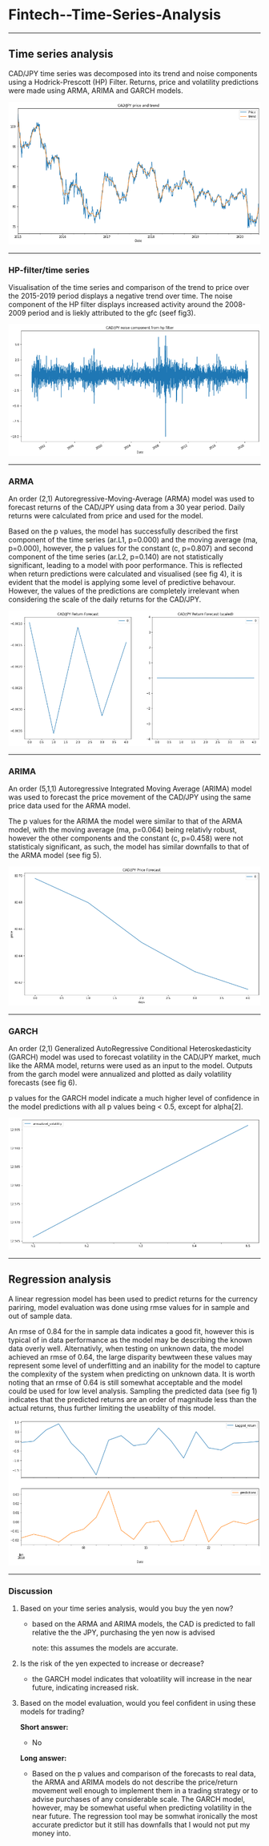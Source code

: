 # Fintech--Time-Series-Analysis

---
## Time series analysis

CAD/JPY time series was decomposed into its trend and noise components using a Hodrick-Prescott (HP) Filter. Returns, price and volatility predictions were made using ARMA, ARIMA and GARCH models.

![fig2](Resources/price_hp_trend.png)

---
### HP-filter/time series

Visualisation of the time series and comparison of the trend to price over the 2015-2019 period displays a negative trend over time. The noise component of the HP filter displays increased activity around the 2008-2009 period and is liekly attributed to the gfc (seef fig3). 

![fig3](Resources/hp_noise.png)

---
### ARMA

An order (2,1) Autoregressive-Moving-Average (ARMA) model was used to forecast returns of the CAD/JPY using data from a 30 year period. Daily returns were calculated from price and used for the model.

Based on the p values, the model has successfully described the first component of the time series (ar.L1, p=0.000) and the moving average (ma, p=0.000), however, the p values for the constant (c, p=0.807) and second component of the time series (ar.L2, p=0.140) are not statistically significant, leading to a model with poor performance. This is reflected when return predictions were calculated and visualised (see fig 4), it is evident that the model is applying some level of predictive behavour. However, the values of the predictions are completely irrelevant when considering the scale of the daily returns for the CAD/JPY.

![fig4](Resources/ARMA_predictions.png)

---
### ARIMA

An order (5,1,1) Autoregressive Integrated Moving Average (ARIMA) model was used to forecast the price movement of the CAD/JPY using the same price data used for the ARMA model. 

The p values for the ARIMA the model were similar to that of the ARMA model, with the moving average (ma, p=0.064) being relativly robust, however the other components and the constant (c, p=0.458) were not statisticaly significant, as such, the model has similar downfalls to that of the ARMA model (see fig 5).

![fig5](Resources/ARIMA_predictions.png)

---
### GARCH

An order (2,1) Generalized AutoRegressive Conditional Heteroskedasticity (GARCH) model was used to forecast volatility in the CAD/JPY market, much like the ARMA model, returns were used as an input to the model. Outputs from the garch model were annualized and plotted as daily volatility forecasts (see fig 6).

p values for the GARCH model indicate a much higher level of confidence in the model predictions with all p values being < 0.5, except for alpha[2]. 

![fig6](Resources/GARCH_predictions.png)

---
## Regression analysis

A linear regression model has been used to predict returns for the currency pariring, model evaluation was done using rmse values for in sample and out of sample data.

An rmse of 0.84 for the in sample data indicates a good fit, however this is typical of in data performance as the model may be describing the known data overly well. Alternativly, when testing on unknown data, the model achieved an rmse of 0.64, the large disparity bewtween these values may represent some level of underfitting and an inability for the model to capture the complexity of the system when predicting on unknown data. It is worth noting that an rmse of 0.64 is still somewhat acceptable and the model could be used for low level analysis.  Sampling the predicted data (see fig 1) indicates that the predicted returns are an order of magnitude less than the actual returns, thus further limiting the useablilty of this model.

![fig1](Resources/Regression_predictions.png)

---
### Discussion

1. Based on your time series analysis, would you buy the yen now?

    - based on the ARMA and ARIMA models, the CAD is predicted to fall relative the the JPY, purchasing the yen now is advised
    
        note: this assumes the models are accurate.

2. Is the risk of the yen expected to increase or decrease?
    - the GARCH model indicates that voloatility will increase in the near future, indicating increased risk.


3. Based on the model evaluation, would you feel confident in using these models for trading?

    **Short answer:**
    - No

    **Long answer:**

    - Based on the p values and comparison of the forecasts to real data, the ARMA and ARIMA models do not describe the price/return movement well enough to implement them in a trading strategy or to advise purchases of any considerable scale. The GARCH model, however, may be somewhat useful when predicting volatility in the near future. The regression tool may be somwhat ironically the most accurate predictor but it still has downfalls that I would not put my money into.
